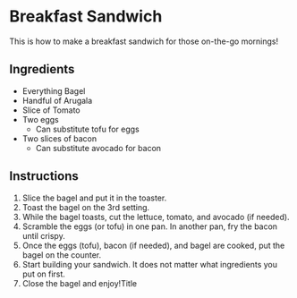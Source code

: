 # Breakfast Sandwich
This is how to make a breakfast sandwich for those on-the-go mornings!

## Ingredients
* Everything Bagel
* Handful of Arugala
* Slice of Tomato
* Two eggs 
  * Can substitute tofu for eggs
* Two slices of bacon
  * Can substitute avocado for bacon 

## Instructions
1. Slice the bagel and put it in the toaster.
1. Toast the bagel on the 3rd setting.
1. While the bagel toasts, cut the lettuce, tomato, and avocado (if needed).
1. Scramble the eggs (or tofu) in one pan. In another pan, fry the bacon until crispy.
1. Once the eggs (tofu), bacon (if needed), and bagel are cooked, put the bagel on the counter.
1. Start building your sandwich.  It does not matter what ingredients you put on first.
1. Close the bagel and enjoy!Title


